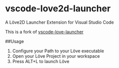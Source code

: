 # vscode-love2d-launcher
A Löve2D Launcher Extension for Visual Studio Code

This is a fork of [vscode-love-launcher](https://github.com/JanWerder/vscode-love-launcher)

##Usage
1. Configure your Path to your Löve executable
2. Open your Löve Project in your workspace
3. Press ALT+L to launch Löve
